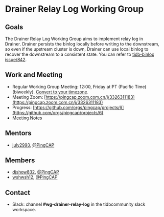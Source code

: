 # Drainer Relay Log Working Group

## Goals

The Drainer Relay Log Working Group aims to implement relay log in Drainer. Drainer persists the binlog locally before writing to the downstream, so even if the upstream cluster is down, Drainer can use local binlog to recover the downstream to a consistent state. You can refer to [tidb-binlog issue/842](https://github.com/pingcap/tidb-binlog/issues/842).

## Work and Meeting

* Regular Working Group Meeting: 12:00, Friday at PT (Pacific Time) (biweekly). [Convert to your timezone](http://www.thetimezoneconverter.com/?t=12:00&tz=PT%20%28Pacific%20Time%29).
* Meeting Zoom: [https://pingcap.zoom.com.cn/j/3326311183](https://pingcap.zoom.com.cn/j/3326311183)
* Progress: [https://github.com/orgs/pingcap/projects/6](https://github.com/orgs/pingcap/projects/6)
* [Meeting Notes](https://docs.google.com/document/d/12zOm2yQbgEIj94RKUMHS_Aa058LKxj8rt81S6OmhIBE)

## Mentors

* [july2993](https://github.com/july2993), [@PingCAP](https://github.com/pingcap)

## Members

* [djshow832](https://github.com/djshow832), [@PingCAP](https://github.com/pingcap)
* [wshwsh12](https://github.com/wshwsh12), [@PingCAP](https://github.com/pingcap)

## Contact

* Slack: channel **#wg-drainer-relay-log** in the tidbcommunity slack workspace.
